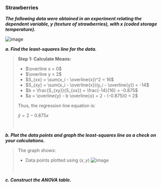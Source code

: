### Strawberries

***The following data were
obtained in an experiment relating the dependent
variable, y (texture of strawberries), with x
(coded storage temperature).***

![image](https://github.com/user-attachments/assets/70a7166e-9ebf-4306-8808-562a7ddeecbe)

***a. Find the least-squares line for the data.***
>
>**Step 1: Calculate Means:**
>
>- $\overline x = 0$
>- $\overline y = 2$
>- $S_{xx} = \sum(x_i - \overline{x})^2 = 16$
>- $S_{xy} = \sum(x_i - \overline{x})(y_i - \overline{y}) = -14$
>- $b = \frac{S_{xy}}{S_{xx}} = \frac{-14}{16} = -0.875$
>- $a = \overline{y} - b \overline{x} = 2 - (-0.875)0 = 2$
>  
>Thus, the regression line equation is:
>
>$\hat{y} = 2 -0.875x$
>
><br/>
***b. Plot the data points and graph the least-squares line as a check on your calculations.***
>
>The graph shows:
>
>- Data points plotted using $(x,y)$
>![image](https://github.com/user-attachments/assets/e1e1f049-4c96-432f-a49d-19e0d45b7817)
>
><br/>
***c. Construct the ANOVA table.***
>
>
